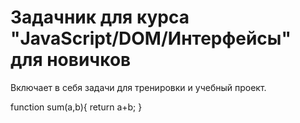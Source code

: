 # Задачник для курса "JavaScript/DOM/Интерфейсы" для новичков

Включает в себя задачи для тренировки и учебный проект.

function sum(a,b){
        return a+b;
       }
